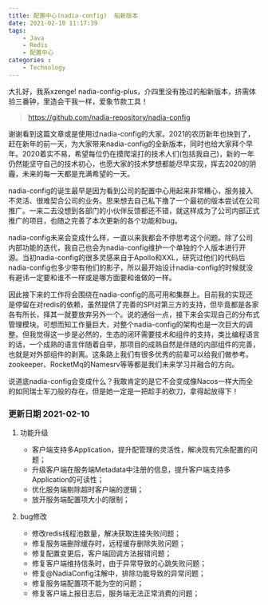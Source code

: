 ```yaml
---
title: 配置中心(nadia-config)  船新版本
date: 2021-02-10 11:17:39
tags: 
    - Java
    - Redis
    - 配置中心
categories :
    - Technology
---
```


大扎好，我系xzenge! nadia-config-plus，介四里没有挽过的船新版本，挤需体验三番钟，里造会干我一样，爱象节款工具！
>https://github.com/nadia-repository/nadia-config

<!-- more -->
谢谢看到这篇文章或是使用过nadia-config的大家。2021的农历新年也快到了，赶在新年的前一天，为大家带来nadia-config的全新版本，同时也给大家拜个早年。2020着实不易，希望每位仍在摸爬滚打的技术人们(包括我自己)，新的一年仍然能坚守自己的技术初心，也愿大家的技术梦想都能尽早实现，挥去2020的阴霾，未来的每一天都是充满希望的一天。

nadia-config的诞生最早是因为看到公司的配置中心用起来非常糟心，服务接入不灵活、很难契合公司的业务。思来想去自己私下撸了一个最初的版本尝试在公司推广。一来二去没想到各部门的小伙伴反馈都还不错，就这样成为了公司内部正式推广的项目，也随之完善了本次更新的各个功能和bug。

nadia-config未来会变成什么样，一直以来我都会不停思考这个问题。除了公司内部功能的迭代，我自己也会为nadia-config维护一个单独的个人版本进行开源。当初nadia-config的很多灵感来自于Apollo和XXL，研究过他们的代码后nadia-config也多少带有他们的影子，所以最开始设计nadia-config的时候就没有避讳一定要和谁不一样或是哪方面要和谁做的一样。

因此接下来的工作将会围绕在nadia-config的高可用和集群上。目前我的实现还是停留在对redis的依赖，虽然提供了完善的SPI对第三方的支持，但毕竟都是各家各有所长，择其一就要放弃另外一个。说的通俗一点，接下来会实现自己的分布式管理模块。可想而知工作量巨大，对整个nadia-config的架构也是一次巨大的调整。但我觉得这一步是必然的，生态的闭环需要技术和组件的支持，类比编程语言的话，一个成熟的语言伴随着自举，那项目的成熟自然是伴随的内部组件的完善，也就是对外部组件的剥离。这条路上我们有很多优秀的前辈可以给我们做参考。zookeeper、RocketMq的Namesrv等等都是我们未来学习并融合的方向。

说道底nadia-config会变成什么？我敢肯定的是它不会变成像Nacos一样大而全的如同瑞士军刀般的存在，但是她一定是一把趁手的砍刀，拿得起放得下！

### 更新日期 2021-02-10
1. 功能升级
   * 客户端支持多Application，提升配管理的灵活性，解决现有冗余配置的问题；
   * 升级客户端在服务端Metadata中注册的信息，提升客户端支持多Application的可读性；
   * 优化服务端剔除超时客户端的逻辑；
   * 放开服务端配置项大小的限制；
    
2. bug修改
    * 修改redis线程池数量，解决获取连接失败问题；
    * 修复服务端删除缓存时，远程缓存删除失败问题；
    * 修复配置变更后，客户端回调方法报错问题；
    * 修复客户端维持信条时，由于异常导致的心跳失败问题；
    * 修复@NadiaConfig注解中，排除功能导致的异常问题；
    * 修复服务端配置项不能为空的问题；
    * 修复客户端上报日志后，服务端无法正常消费的问题；
